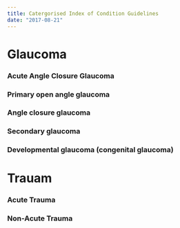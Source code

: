 ```yaml
---
title: Catergorised Index of Condition Guidelines
date: "2017-08-21"
---
```


# Glaucoma

### Acute Angle Closure Glaucoma
### Primary open angle glaucoma 
### Angle closure glaucoma 
### Secondary glaucoma 
### Developmental glaucoma (congenital glaucoma)

# Trauam

### Acute Trauma
### Non-Acute Trauma